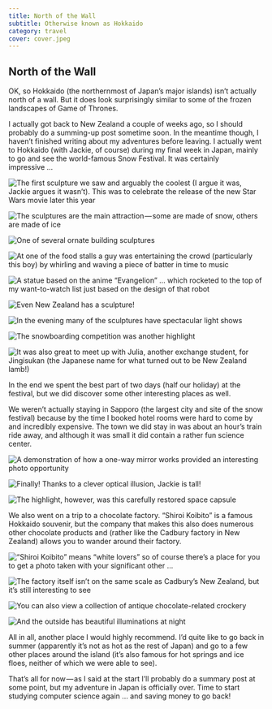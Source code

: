 ```yaml
---
title: North of the Wall
subtitle: Otherwise known as Hokkaido
category: travel
cover: cover.jpeg
---
```


## North of the Wall

OK, so Hokkaido (the northernmost of Japan’s major islands) isn’t actually north of a wall. But it
does look surprisingly similar to some of the frozen landscapes of Game of Thrones. 

I actually got back to New Zealand a couple of weeks ago, so I should probably do a summing-up post
sometime soon. In the meantime though, I haven’t finished writing about my adventures before
leaving. I actually went to Hokkaido (with Jackie, of course) during my final week in Japan, mainly
to go and see the world-famous Snow Festival. It was certainly impressive … 

![The first sculpture we saw and arguably the coolest (I argue it was, Jackie argues it wasn’t). This was to celebrate the release of the new Star Wars movie later this year](1.jpeg)

![The sculptures are the main attraction — some are made of snow, others are made of ice](2.jpeg)

![One of several ornate building sculptures](3.jpeg)

![At one of the food stalls a guy was entertaining the crowd (particularly this boy) by whirling and waving a piece of batter in time to music](4.jpeg)

![A statue based on the anime “Evangelion” … which rocketed to the top of my want-to-watch list just based on the design of that robot](5.jpeg)

![Even New Zealand has a sculpture!](6.jpeg)

![In the evening many of the sculptures have spectacular light shows](7.jpeg)

![The snowboarding competition was another highlight](8.jpeg)

![It was also great to meet up with Julia, another exchange student, for Jingisukan (the Japanese name for what turned out to be New Zealand lamb!)](9.jpeg)

In the end we spent the best part of two days (half our holiday) at the festival, but we did
discover some other interesting places as well. 

We weren’t actually staying in Sapporo (the largest city and site of the snow festival) because by
the time I booked hotel rooms were hard to come by and incredibly expensive. The town we did stay in
was about an hour’s train ride away, and although it was small it did contain a rather fun science
center. 

![A demonstration of how a one-way mirror works provided an interesting photo opportunity](10.jpeg)

![Finally! Thanks to a clever optical illusion, Jackie is tall!](11.jpeg)

![The highlight, however, was this carefully restored space capsule](12.jpeg)

We also went on a trip to a chocolate factory. “Shiroi Koibito” is a famous Hokkaido souvenir, but
the company that makes this also does numerous other chocolate products and (rather like the Cadbury
factory in New Zealand) allows you to wander around their factory. 

![“Shiroi Koibito” means “white lovers” so of course there’s a place for you to get a photo taken with your significant other …](13.jpeg)

![The factory itself isn’t on the same scale as Cadbury’s New Zealand, but it’s still interesting to see](14.jpeg)

![You can also view a collection of antique chocolate-related crockery](15.jpeg)

![And the outside has beautiful illuminations at night](16.jpeg)

All in all, another place I would highly recommend. I’d quite like to go back in summer (apparently
it’s not as hot as the rest of Japan) and go to a few other places around the island (it’s also
famous for hot springs and ice floes, neither of which we were able to see). 

That’s all for now — as I said at the start I’ll probably do a summary post at some point, but my
adventure in Japan is officially over. Time to start studying computer science again … and saving
money to go back! 
